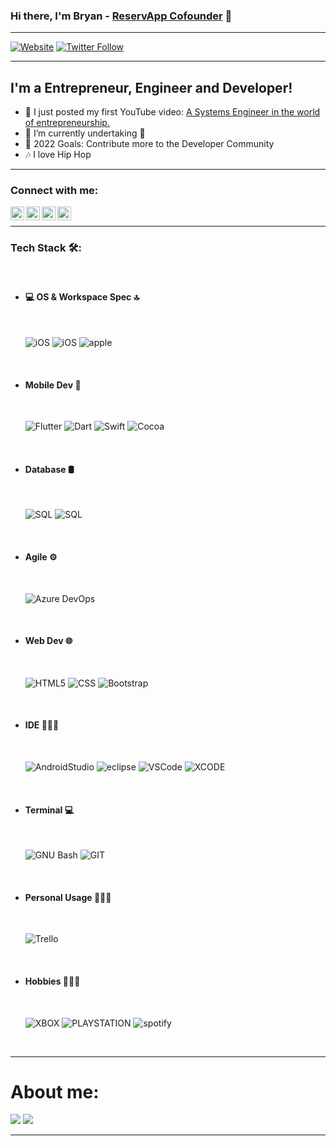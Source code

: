 ### Hi there, I'm Bryan -  [ReservApp Cofounder][website] 👋 
---


[![Website](https://img.shields.io/website?label=reservapp.app&style=for-the-badge&url=https%3A%2F%2Fcodestackr.com)](https://www.reservapp.app/)
[![Twitter Follow](https://img.shields.io/twitter/follow/bryanv_h?color=1DA1F2&logo=twitter&style=for-the-badge)](https://twitter.com/intent/follow?original_referer=https%3A%2F%2Fgithub.com%2Fbryanv_h&screen_name=bryanv_h) 



---
## I'm a Entrepreneur, Engineer and Developer!

- 🔭 I just posted my first YouTube video: [A Systems Engineer in the world of entrepreneurship.][course]
- 🌱 I’m currently undertaking 🤣
- 🥅 2022 Goals: Contribute more to the Developer Community
- 🎶 I love Hip Hop

---

### Connect with me:
  
[<img align="left" alt="YouTube" width="22px" src="https://cdn.jsdelivr.net/npm/simple-icons@v3/icons/youtube.svg" />][youtube] 
[<img align="left" alt="Twitter" width="22px" src="https://cdn.jsdelivr.net/npm/simple-icons@v3/icons/twitter.svg" />][twitter] 
[<img align="left" alt="LinkedIn" width="22px" src="https://cdn.jsdelivr.net/npm/simple-icons@v3/icons/linkedin.svg" />][linkedin] 
[<img align="left" alt="Instagram" width="22px" src="https://cdn.jsdelivr.net/npm/simple-icons@v3/icons/instagram.svg" />][instagram] 


<br />

---

### Tech Stack 🛠:

<br />

- #### 💻 OS & Workspace Spec 🔝 &nbsp;

    <br />

  ![iOS](https://img.shields.io/badge/iOS-000000?style=for-the-badge&logo=ios&logoColor=white)
  ![iOS](https://img.shields.io/badge/mac%20os-000000?style=for-the-badge&logo=apple&logoColor=white)
  ![apple](https://img.shields.io/badge/Apple-Apple_Silicon-FFFFFF?style=for-the-badge&logo=apple&logoColor=white)
<br />

- #### Mobile Dev 📱 &nbsp;

    <br />

  ![Flutter](https://img.shields.io/badge/Flutter-%2302569B.svg?style=for-the-badge&logo=Flutter&logoColor=white)
  ![Dart](https://img.shields.io/badge/dart-%230175C2.svg?style=for-the-badge&logo=dart&logoColor=white)
  ![Swift](https://img.shields.io/badge/Swift-FA7343?style=for-the-badge&logo=swift&logoColor=white)
  ![Cocoa](https://img.shields.io/badge/cocoapods-FA2A02?style=for-the-badge&logo=cocoapods&logoColor=white
)
  

<br />



- #### Database 🛢 &nbsp;

    <br />

  ![SQL](https://img.shields.io/badge/Microsoft_SQL_Server-CC2927?style=for-the-badge&logo=microsoft-sql-server&logoColor=white)
  ![SQL](https://img.shields.io/badge/MongoDB-4EA94B?style=for-the-badge&logo=mongodb&logoColor=white
)

<br />

- #### Agile ⚙️ &nbsp;

    <br />

  ![Azure DevOps](https://img.shields.io/badge/azure-%230072C6.svg?style=for-the-badge&logo=azure-devops&logoColor=white)

  <br />
  
- #### Web Dev 🌐 &nbsp;

    <br />

  ![HTML5](https://img.shields.io/badge/html5-%23E34F26.svg?style=for-the-badge&logo=html5&logoColor=white)
  ![CSS](https://img.shields.io/badge/css3-%231572B6.svg?style=for-the-badge&logo=css3&logoColor=white)
  ![Bootstrap](https://img.shields.io/badge/bootstrap-%23563D7C.svg?style=for-the-badge&logo=bootstrap&logoColor=white)

  <br/>


- #### IDE 👨🏻‍💻 &nbsp;

    <br />

  ![AndroidStudio](	https://img.shields.io/badge/Android_Studio-3DDC84?style=for-the-badge&logo=android-studio&logoColor=white)
  ![eclipse](https://img.shields.io/badge/Eclipse-2C2255?style=for-the-badge&logo=eclipse&logoColor=white)
  ![VSCode](https://img.shields.io/badge/Visual_Studio_Code-0078D4?style=for-the-badge&logo=visual%20studio%20code&logoColor=white)
  ![XCODE](https://img.shields.io/badge/Xcode-007ACC?style=flat-square&logo=Xcode&logoColor=white)

  <br/>
  

- #### Terminal 💻 &nbsp;

    <br />

  ![GNU Bash](https://img.shields.io/badge/GNU%20Bash-4EAA25?style=for-the-badge&logo=GNU%20Bash&logoColor=white)
  ![GIT](	https://img.shields.io/badge/GIT-E44C30?style=for-the-badge&logo=git&logoColor=white)
  

  <br/>  

- #### Personal Usage 🧑🏻‍💻 &nbsp;

    <br />

   ![Trello](https://img.shields.io/badge/Trello-0052CC?style=for-the-badge&logo=trello&logoColor=white)
 
 <br/>

- #### Hobbies 🧑🏻‍💻 &nbsp;

    <br />

    ![XBOX](https://img.shields.io/badge/Xbox-107C10?style=for-the-badge&logo=xbox&logoColor=white)
    ![PLAYSTATION](https://img.shields.io/badge/PlayStation-003791?style=for-the-badge&logo=playstation&logoColor=white)
    ![spotify](	https://img.shields.io/badge/Spotify-1ED760?&style=for-the-badge&logo=spotify&logoColor=white)

<br />

---

# About me:

![](https://github-readme-stats.vercel.app/api/top-langs/?username=BryanVazquezHdez)
![](https://github-readme-stats.vercel.app/api?username=BryanVazquezHdez)


---



[website]: https://www.reservapp.app/
[course]: https://www.youtube.com/watch?v=a6_0qcHAggw
[twitter]: https://twitter.com/bryanv_h
[youtube]: https://www.youtube.com/c/Emprendamos
[instagram]: https://www.instagram.com/bavh_/
[linkedin]: https://www.linkedin.com/in/bryanvazquezh/
[webdevplaylist]: https://www.youtube.com/playlist?list=PLkwxH9e_vrAJ0WbEsFA9W3I1W-g_BTsbt
[jsplaylist]: https://www.youtube.com/playlist?list=PLkwxH9e_vrALRJKu7wfXby3MKeflhTu6B
[cssplaylist]: https://www.youtube.com/playlist?list=PLkwxH9e_vrALSdvZuEh6gqQdmDoDIoqz4
[reactplaylist]: https://www.youtube.com/playlist?list=PLkwxH9e_vrAK4TdffpxKY3QGyHCpxFcQ0
[spotify]: 	https://img.shields.io/badge/Spotify-1ED760?&style=for-the-badge&logo=spotify&logoColor=white
